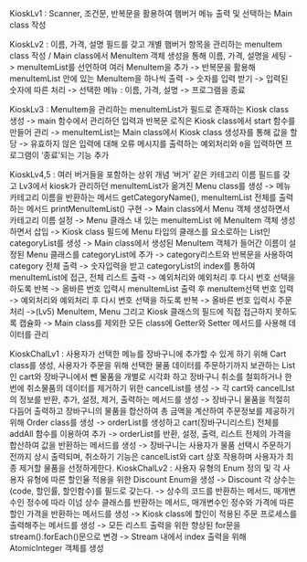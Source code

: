KioskLv1 : Scanner, 조건문, 반복문을 활용하여 햄버거 메뉴 출력 및 선택하는 Main class 작성

KioskLv2 : 이름, 가격, 설명 필드를 갖고  개별 햄버거 항목을 관리하는 menuItem class 작성 / Main class에서 MenuItem 객체 생성을 통해 이름, 가격, 설명을 세팅 -> menuItemList를 선언하여 여러 MenuItem을 추가 -> 반복문을 활용해 menuItemList 안에 있는 MenuItem을 하나씩 출력
-> 숫자를 입력 받기 -> 입력된 숫자에 따른 처리 -> 선택한 메뉴 : 이름, 가격, 설명 -> 프로그램을 종료

KioskLv3 : MenuItem을 관리하는 menuItemList가 필드로 존재하는 Kiosk class 생성 -> main 함수에서 관리하던 입력과 반복문 로직은 Kiosk class에서 start 함수를 만들어 관리 -> menuItemList는 Main class에서 Kiosk class 생성자를 통해 값을 할당 -> 유효하지 않은 입력에 대해 오류 메시지를 출력하는 예외처리와
`0`을 입력하면 프로그램이 ‘종료’되는 기능 추가

KioskLv4,5 : 여러 버거들을 포함하는 상위 개념 ‘버거’ 같은 카테고리 이름 필드를 갖고 Lv3에서 kiosk가 관리하던 menuItemList가 옮겨진 Menu class를 생성 -> 메뉴 카테고리 이름을 반환하는 메서드 getCategoryName(), menuItemList 전체를 출력하는 메서드 printMenuItemList() 구현 -> Main class에서 Menu 객체 생성하면서 카테고리 이름 설정 -> Menu 클래스 내 있는 menuItemList 에 MenuItem 객체 생성하면서 삽입 -> Kiosk class 필드에 Menu 타입의 클래스를 요소로하는 List인 categoryList를 생성 -> Main class에서 생성된 MenuItem 객체가 들어간 이름이 설정된 Menu 클래스를 categoryList에 추가 -> category리스트와 반복문을 사용하여 category 전체 출력 -> 숫자입력을 받고 categoryList의 index를 통하여 menuItemList에 접근, 전체 리스트 출력 -> 예외처리와 예외처리 후 다시 번호 선택을 하도록 반복 -> 올바른 번호 입력시 menuItemList 출력 후 menuItem선택 번호 입력 -> 예외처리와 예외처리 후 다시 번호 선택을 하도록 반복 -> 올바른 번호 입력시 주문처리 ->(Lv5) MenuItem, Menu 그리고 Kiosk 클래스의 필드에 직접 접근하지 못하도록 캡슐화 -> Main class를 제외한 모든 class에 Getter와 Setter 메서드를 사용해 데이터를 관리

KioskChalLv1 : 사용자가 선택한 메뉴를 장바구니에 추가할 수 있게 하기 위해 Cart class를 생성, 사용자가 주문을 위해 선택한 물품 데이터를 주문하기까지 보관하는 List인 cart와 장바구니에서 뺀 물품을 개별로 시각화 하고 장바구니 취소를 철회하거나 한번에 취소물품의 데이터를 제거하기 위한 cancelList를 생성 ->  각 cart와 cancelLIst의 정보를 반환, 추가, 설정, 제거, 출력하는 메서드를 생성 -> 장바구니 물품을 적절히 다듬어 출력하고 장바구니의 물품을 합산하여 총 금액을 계산하여 주문정보를 제공하기 위해 Order class를 생성 -> orderList를 생성하고 cart(장바구니리스트) 전체를 addAll 함수를 이용하여 추가 -> orderList를 반환, 설정, 출력, 리스트 전체의 가격을 합산하여 값을 반환하는 메서드를 생성 -> 장바구니는 사용자가 물품 선택시 주문하기전까지 상시 출력되며, 취소하기 기능은 cancelList와 cart 상호 작용하며 사용자가 최종 제거할 물품을 선정하게한다.
KioskChalLv2 : 사용자 유형의 Enum 정의 및 각 사용자 유형에 따른 할인율 적용을 위한 Discount Enum을 생성 -> Discount 각 상수는 (code, 할인률, 할인함수)를 필드로 갖는다. -> 상수의 코드를 반환하는 메서드, 매개변수인 정수에 따라 이넘 상수 클래스를 반환하는 메서드, 매개변수인 정수와 가격에 따른 할인 가격을 반환하는 메서드를 생성 -> Kiosk class에 할인이 적용된 주문 프로세스를 출력해주는 메서드를 생성 -> 모든 리스트 출력을 위한 향상된 for문을 stream().forEach()문으로 변경 -> Stream 내에서 index 출력을 위해 AtomicInteger 객체를 생성
